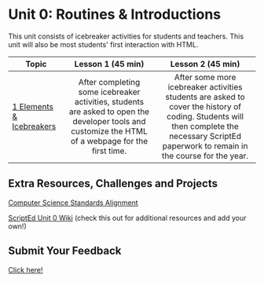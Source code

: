 # Unit 0: Routines & Introductions

This unit consists of icebreaker activities for students and teachers. This unit will also be most students' first interaction with HTML.

| Topic | Lesson 1 (45 min) | Lesson 2 (45 min) | 
|-----|:-------:|:-------:|
| [1 Elements & Icebreakers](topics/topic1)| After completing some icebreaker activities, students are asked to open the developer tools and customize the HTML of a webpage for the first time.| After some more icebreaker activities students are asked to cover the history of coding. Students will then complete the necessary ScriptEd paperwork to remain in the course for the year.|


## Extra Resources, Challenges and Projects
[Computer Science Standards Alignment](csStandards.md)

<a href="https://github.com/ScriptEdcurriculum/curriculum2016/wiki/foundationsCourse#unit-0-introductions">ScriptEd Unit 0 Wiki</a> (check this out for additional resources and add your own!)

## Submit Your Feedback
<a href="https://docs.google.com/forms/d/e/1FAIpQLSfx0wkLyw_jSOhWR2yY8GTR8TV2NXYZc40us7aPHnl9bO6WAQ/viewform">Click here!</a>
